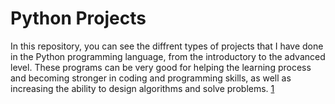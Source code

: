 # Python Projects
In this repository, you can see the diffrent types of projects that I have done in the Python programming language, from the introductory to the advanced level.
These programs can be very good for helping the learning process and becoming stronger in coding and programming skills, as well as increasing the ability to design algorithms and solve problems.
[1](Math_Quiz/math_quiz.py)
